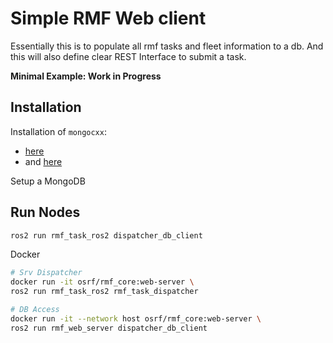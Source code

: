 # Simple RMF Web client

Essentially this is to populate all rmf tasks and fleet information to a db.
And this will also define clear REST Interface to submit a task.

**Minimal Example: Work in Progress**

## Installation

Installation of `mongocxx`: 
 - [here](http://mongocxx.org/mongocxx-v3/installation/)
 - and [here](https://www.cnblogs.com/pluse/p/5491300.html)

Setup a MongoDB

## Run Nodes

```bash
ros2 run rmf_task_ros2 dispatcher_db_client
```

Docker
```bash
# Srv Dispatcher
docker run -it osrf/rmf_core:web-server \
ros2 run rmf_task_ros2 rmf_task_dispatcher

# DB Access
docker run -it --network host osrf/rmf_core:web-server \
ros2 run rmf_web_server dispatcher_db_client
```
